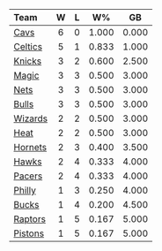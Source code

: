 | Team                            |  W  |  L  |  W%   |  GB   |
|:--------------------------------|:---:|:---:|:-----:|:-----:|
| [Cavs](/r/clevelandcavs)        |  6  |  0  | 1.000 | 0.000 |
| [Celtics](/r/bostonceltics)     |  5  |  1  | 0.833 | 1.000 |
| [Knicks](/r/NYKnicks)           |  3  |  2  | 0.600 | 2.500 |
| [Magic](/r/OrlandoMagic)        |  3  |  3  | 0.500 | 3.000 |
| [Nets](/r/GoNets)               |  3  |  3  | 0.500 | 3.000 |
| [Bulls](/r/chicagobulls)        |  3  |  3  | 0.500 | 3.000 |
| [Wizards](/r/washingtonwizards) |  2  |  2  | 0.500 | 3.000 |
| [Heat](/r/heat)                 |  2  |  2  | 0.500 | 3.000 |
| [Hornets](/r/CharlotteHornets)  |  2  |  3  | 0.400 | 3.500 |
| [Hawks](/r/AtlantaHawks)        |  2  |  4  | 0.333 | 4.000 |
| [Pacers](/r/pacers)             |  2  |  4  | 0.333 | 4.000 |
| [Philly](/r/sixers)             |  1  |  3  | 0.250 | 4.000 |
| [Bucks](/r/MkeBucks)            |  1  |  4  | 0.200 | 4.500 |
| [Raptors](/r/torontoraptors)    |  1  |  5  | 0.167 | 5.000 |
| [Pistons](/r/DetroitPistons)    |  1  |  5  | 0.167 | 5.000 |
